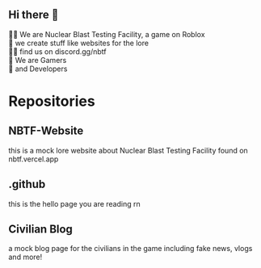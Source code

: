 ## Hi there 👋

🙋‍♀️ We are Nuclear Blast Testing Facility, a game on Roblox <br>
🌈 we create stuff like websites for the lore <br>
👩‍💻 find us on discord.gg/nbtf <br>
🍿 We are Gamers <br>
🧙 and Developers <br>

# Repositories
## NBTF-Website
this is a mock lore website about Nuclear Blast Testing Facility found on nbtf.vercel.app
## .github
this is the hello page you are reading rn
## Civilian Blog
a mock blog page for the civilians in the game including fake news, vlogs and more!
